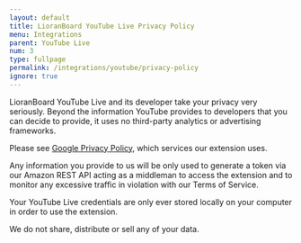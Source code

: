 ```yaml
---
layout: default
title: LioranBoard YouTube Live Privacy Policy
menu: Integrations
parent: YouTube Live
num: 3
type: fullpage
permalink: /integrations/youtube/privacy-policy
ignore: true
---
```


LioranBoard YouTube Live and its developer take your privacy very seriously. Beyond the information YouTube provides to developers that you can decide to provide, it uses no third-party analytics or advertising frameworks.

Please see [Google Privacy Policy](https://policies.google.com/privacy), which services our extension uses.

Any information you provide to us will be only used to generate a token via our Amazon REST API acting as a middleman to access the extension and to monitor any excessive traffic in violation with our Terms of Service. 

Your YouTube Live credentials are only ever stored locally on your computer in order to use the extension. 

We do not share, distribute or sell any of your data. 




